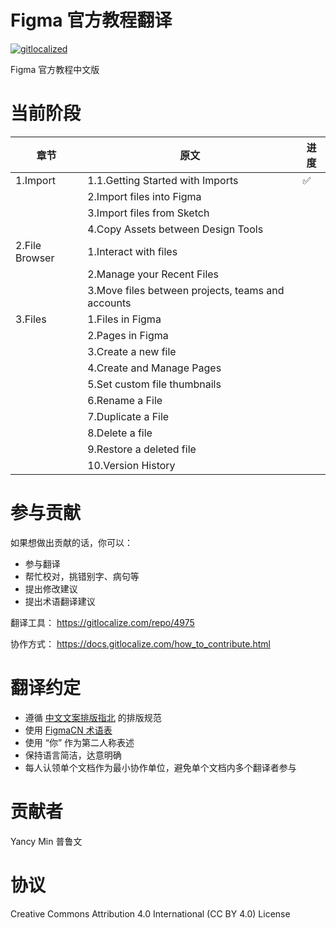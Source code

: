 # Figma 官方教程翻译
[![gitlocalized ](https://gitlocalize.com/repo/4975/whole_project/badge.svg)](https://gitlocalize.com/repo/4975/whole_project?utm_source=badge)

Figma 官方教程中文版

# 当前阶段
| 章节           | 原文                                              | 进度 |
| -------------- | ------------------------------------------------- | ---- |
| 1.Import       | 1.1.Getting Started with Imports                  | ✅    |
|                | 2.Import files into Figma                         |      |
|                | 3.Import files from Sketch                        |      |
|                | 4.Copy Assets between Design Tools                |      |
| 2.File Browser | 1.Interact with files                             |      |
|                | 2.Manage your Recent Files                        |      |
|                | 3.Move files between projects, teams and accounts |      |
| 3.Files        | 1.Files in Figma                                  |      |
|                | 2.Pages in Figma                                  |      |
|                | 3.Create a new file                               |      |
|                | 4.Create and Manage Pages                         |      |
|                | 5.Set custom file thumbnails                      |      |
|                | 6.Rename a File                                   |      |
|                | 7.Duplicate a File                                |      |
|                | 8.Delete a file                                   |      |
|                | 9.Restore a deleted file                          |      |
|                | 10.Version History                                |      |

# 参与贡献
如果想做出贡献的话，你可以：
- 参与翻译
- 帮忙校对，挑错别字、病句等
- 提出修改建议
- 提出术语翻译建议

翻译工具：
https://gitlocalize.com/repo/4975

协作方式：
https://docs.gitlocalize.com/how_to_contribute.html

# 翻译约定
- 遵循 [中文文案排版指北](https://github.com/sparanoid/chinese-copywriting-guidelines) 的排版规范
- 使用 [FigmaCN 术语表](https://cn.figma.cool/words)
- 使用 “你” 作为第二人称表述
- 保持语言简洁，达意明确
- 每人认领单个文档作为最小协作单位，避免单个文档内多个翻译者参与

# 贡献者
Yancy Min
普鲁文

# 协议
Creative Commons Attribution 4.0 International (CC BY 4.0) License